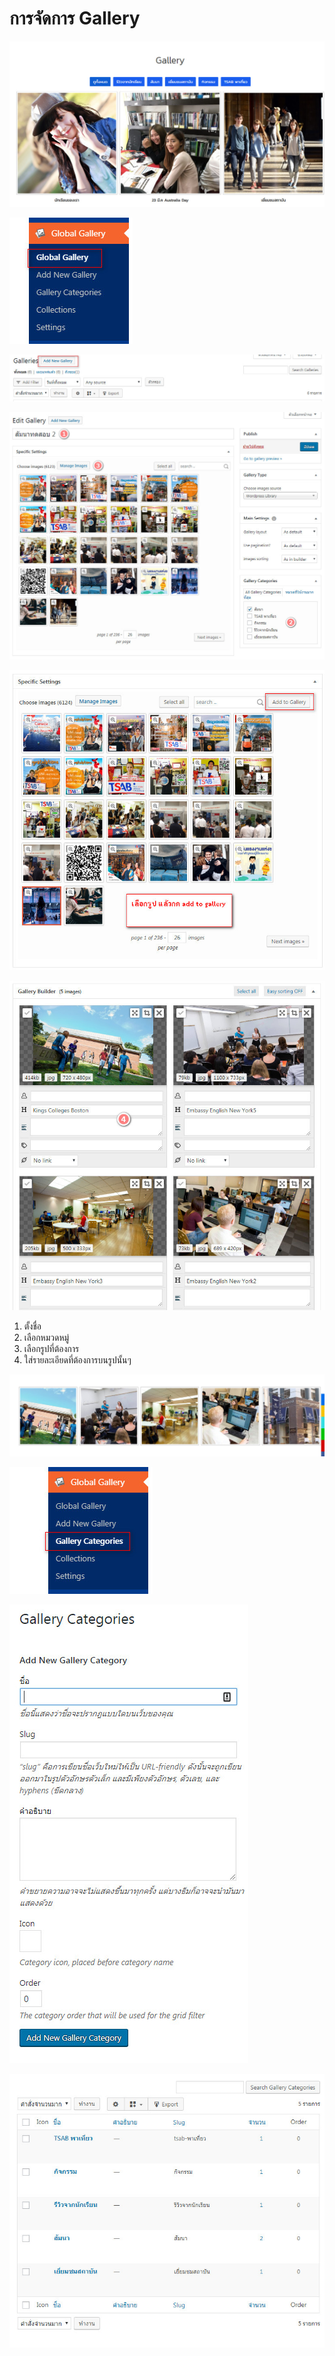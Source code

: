 # การจัดการ Gallery

![](.gitbook/assets/screenshot_03-05-2019_15-03-13.jpg)

![](.gitbook/assets/screenshot_02-05-2019_16-58-13.jpg)

![](.gitbook/assets/screenshot_03-05-2019_11-34-09.jpg)

![](.gitbook/assets/screenshot_03-05-2019_11-35-21.jpg)

![](.gitbook/assets/screenshot_03-05-2019_11-52-34.jpg)

![](.gitbook/assets/screenshot_03-05-2019_11-36-51.jpg)

1. ตั้งชื่อ
2. เลือกหมวดหมู่
3. เลือกรูปที่ต้องการ
4. ใส่รายละเอียดที่ต้องการบนรูปนั้นๆ

![&#xE15;&#xE31;&#xE27;&#xE2D;&#xE22;&#xE48;&#xE32;&#xE07;&#xE23;&#xE39;&#xE1B;&#xE17;&#xE35;&#xE48;&#xE41;&#xE2A;&#xE14;&#xE07;](.gitbook/assets/screenshot_03-05-2019_11-37-40.jpg)

![&#xE01;&#xE32;&#xE23;&#xE40;&#xE1E;&#xE34;&#xE48;&#xE21;&#xE2B;&#xE21;&#xE27;&#xE14;&#xE2B;&#xE21;&#xE39;&#xE48;&#xE23;&#xE39;&#xE1B;&#xE20;&#xE32;&#xE1E; \(FILTER\)](.gitbook/assets/screenshot_02-05-2019_17-00-02.jpg)

![&#xE15;&#xE31;&#xE49;&#xE07;&#xE0A;&#xE37;&#xE48;&#xE2D; &#xE41;&#xE25;&#xE49;&#xE27;&#xE01;&#xE14; Add new gallery category](.gitbook/assets/screenshot_02-05-2019_17-00-25.jpg)

![](.gitbook/assets/screenshot_02-05-2019_17-00-45.jpg)



